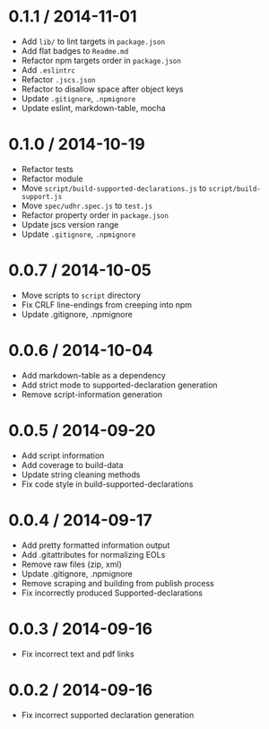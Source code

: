 
0.1.1 / 2014-11-01
==================

 * Add `lib/` to lint targets in `package.json`
 * Add flat badges to `Readme.md`
 * Refactor npm targets order in `package.json`
 * Add `.eslintrc`
 * Refactor `.jscs.json`
 * Refactor to disallow space after object keys
 * Update `.gitignore`, `.npmignore`
 * Update eslint, markdown-table, mocha

0.1.0 / 2014-10-19
==================

 * Refactor tests
 * Refactor module
 * Move `script/build-supported-declarations.js` to `script/build-support.js`
 * Move `spec/udhr.spec.js` to `test.js`
 * Refactor property order in `package.json`
 * Update jscs version range
 * Update `.gitignore`, `.npmignore`

0.0.7 / 2014-10-05
==================

 * Move scripts to `script` directory
 * Fix CRLF line-endings from creeping into npm
 * Update .gitignore, .npmignore

0.0.6 / 2014-10-04
==================

 * Add markdown-table as a dependency
 * Add strict mode to supported-declaration generation
 * Remove script-information generation

0.0.5 / 2014-09-20
==================

 * Add script information
 * Add coverage to build-data
 * Update string cleaning methods
 * Fix code style in build-supported-declarations

0.0.4 / 2014-09-17
==================

 * Add pretty formatted information output
 * Add .gitattributes for normalizing EOLs
 * Remove raw files (zip, xml)
 * Update .gitignore, .npmignore
 * Remove scraping and building from publish process
 * Fix incorrectly produced Supported-declarations

0.0.3 / 2014-09-16
==================

 * Fix incorrect text and pdf links

0.0.2 / 2014-09-16
==================

 * Fix incorrect supported declaration generation
